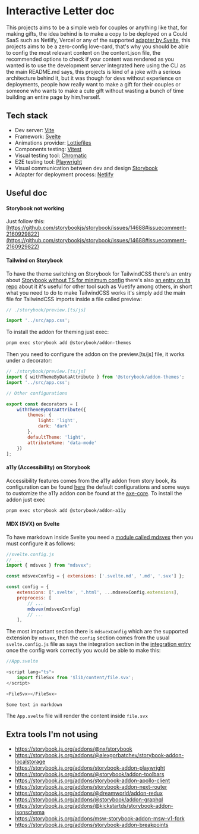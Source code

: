 # Interactive Letter doc

This projects aims to be a simple web for couples or anything like that, for making gifts, the idea behind is to make a copy to be deployed on a Could SaaS such as Netlify, Vercel or any of the supported [adapter by Svelte](https://svelte.dev/docs/kit/adapters), this projects aims to be a zero-config love-card, that's why you should be able to config the most relevant content on the content.json file, the recommended options to check if your content was rendered as you wanted is to use the development server integrated here using the CLI as the main README.md says, this projects is kind of a joke with a serious architecture behind it, but it was though for devs without experience on deployments, people how really want to make a gift for their couples or someone who wants to make a cute gift without wasting a bunch of time building an entire page by him/herself.

## Tech stack

- Dev server: [Vite](https://vite.dev/)
- Framework: [Svelte](https://svelte.dev/)
- Animations provider: [Lottiefiles](https://lottiefiles.com/es/)
- Components testing: [Vitest](https://vitest.dev/)
- Visual testing tool: [Chromatic](https://www.chromatic.com/)
- E2E testing tool: [Playwright](https://playwright.dev/)
- Visual communication between dev and design [Storybook](https://storybook.js.org/)
- Adapter for deployment process: [Netlify](https://svelte.dev/docs/kit/adapter-netlify)

## Useful doc

#### Storybook not working

Just follow this: [https://github.com/storybookjs/storybook/issues/14688#issuecomment-2160929822](https://github.com/storybookjs/storybook/issues/14688#issuecomment-2160929822)

#### Tailwind on Storybook

To have the theme switching on Storybook for TailwindCSS there's an entry about [Storybook without TS for minimum config](https://storybook.js.org/recipes/tailwindcss#2-provide-tailwind-to-stories) there's also [an entry on its repo](https://github.com/storybookjs/storybook/blob/main/code/addons/themes/docs/api.md) about it it's useful for other tool such as Vuetify among others, in short what you need to do to make TailwindCSS works it's simply add the main file for TailwindCSS imports inside a file called preview:

```javascript
// ./storybook/preview.[ts/js]

import '../src/app.css';
```

To install the addon for theming just exec:

```bash
pnpm exec storybook add @storybook/addon-themes
```

Then you need to configure the addon on the preview.[ts/js] file, it works under a decorator:

```javascript
// ./storybook/preview.[ts/js]
import { withThemeByDataAttribute } from '@storybook/addon-themes';
import '../src/app.css';

// Other configurations

export const decorators = [
	withThemeByDataAttribute({
		themes: {
			light: 'light',
			dark: 'dark'
		},
		defaultTheme: 'light',
		attributeName: 'data-mode'
	})
];
```

#### a11y (Accessibility) on Storybook

Accessibility features comes from the a11y addon from story book, its configuration can be found [here](https://storybook.js.org/docs/writing-tests/accessibility-testing#accessibility-checks-with-a11y-addon) the default configurations and some ways to customize the a11y addon con be found at the [axe-core](https://github.com/dequelabs/axe-core/blob/develop/doc/API.md#api-name-axeconfigure). To install the addon just exec

```bash
pnpm exec storybook add @storybook/addon-a11y
```

#### MDX (SVX) on Svelte

To have markdown inside Svelte you need a [module called mdsvex](https://mdsvex.pngwn.io/docs#mdsvex-1) then you must configure it as follows:

```javascript
//svelte.config.js
// ...
import { mdsvex } from "mdsvex";

const mdsvexConfig = { extensions: ['.svelte.md', '.md', '.svx'] };

const config = {
	extensions: ['.svelte', '.html', ...mdsvexConfig.extensions],
	preprocess: [
		// ...
		mdsvex(mdsvexConfig)
		// ...
	],
```

The most important section there is `mdsvexConfig` which are the supported extension by `mdsvex`, then the `config` section comes from the usual `svelte.config.js` file as says the integration section in the [integration entry](https://svelte.dev/docs/kit/integrations#vitePreprocess) once the config work correctly you would be able to make this:

```javascript
//App.svelte

<script lang="ts">
	import fileSvx from '$lib/content/file.svx';
</script>

<FileSvx></FileSvx>
```

```file.svx
Some text in markdown
```

The `App.svelte` file will render the content inside `file.svx`

## Extra tools I'm not using

- https://storybook.js.org/addons/@nx/storybook
- https://storybook.js.org/addons/@alexgorbatchev/storybook-addon-localstorage
- https://storybook.js.org/addons/storybook-addon-playwright
- https://storybook.js.org/addons/@storybook/addon-toolbars
- https://storybook.js.org/addons/storybook-addon-apollo-client
- https://storybook.js.org/addons/storybook-addon-next-router
- https://storybook.js.org/addons/@dreamworld/addon-redux
- https://storybook.js.org/addons/@storybook/addon-graphql
- https://storybook.js.org/addons/@kickstartds/storybook-addon-jsonschema
- https://storybook.js.org/addons/msw-storybook-addon-msw-v1-fork
- https://storybook.js.org/addons/storybook-addon-breakpoints
